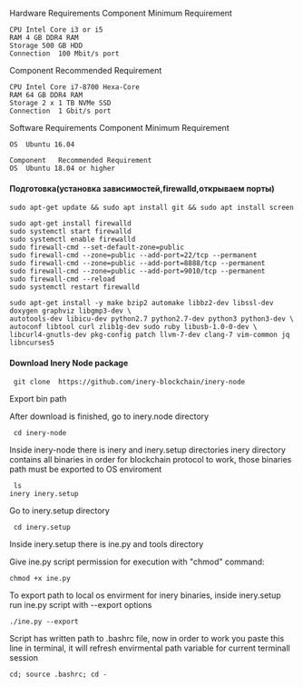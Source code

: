 Hardware Requirements
Component	Minimum Requirement
```
CPU	Intel Core i3 or i5
RAM	4 GB DDR4 RAM
Storage	500 GB HDD
Connection	100 Mbit/s port
```
Component	Recommended Requirement
```
CPU	Intel Core i7-8700 Hexa-Core
RAM	64 GB DDR4 RAM
Storage	2 x 1 TB NVMe SSD
Connection	1 Gbit/s port
```
Software Requirements
Component	Minimum Requirement
```
OS	Ubuntu 16.04
```
```
Component	Recommended Requirement
OS	Ubuntu 18.04 or higher
```

#### Подготовка(установка зависимостей,firewalld,открываем порты)
```
sudo apt-get update && sudo apt install git && sudo apt install screen

sudo apt-get install firewalld 
sudo systemctl start firewalld 
sudo systemctl enable firewalld 
sudo firewall-cmd --set-default-zone=public 
sudo firewall-cmd --zone=public --add-port=22/tcp --permanent 
sudo firewall-cmd --zone=public --add-port=8888/tcp --permanent 
sudo firewall-cmd --zone=public --add-port=9010/tcp --permanent 
sudo firewall-cmd --reload 
sudo systemctl restart firewalld

sudo apt-get install -y make bzip2 automake libbz2-dev libssl-dev doxygen graphviz libgmp3-dev \
autotools-dev libicu-dev python2.7 python2.7-dev python3 python3-dev \
autoconf libtool curl zlib1g-dev sudo ruby libusb-1.0-0-dev \
libcurl4-gnutls-dev pkg-config patch llvm-7-dev clang-7 vim-common jq libncurses5
```

#### Download Inery Node package
```
 git clone  https://github.com/inery-blockchain/inery-node
```
Export bin path

After download is finished, go to inery.node directory
```
 cd inery-node
```
Inside inery-node there is inery and inery.setup directories inery directory contains all binaries in order for blockchain protocol to work, those binaries path must be exported to OS enviroment
```
 ls    
inery inery.setup
```
Go to inery.setup directory
```
 cd inery.setup
```
Inside inery.setup there is ine.py and tools directory

Give ine.py script permission for execution with "chmod" command:
```
chmod +x ine.py
```
To export path to local os envirment for inery binaries, inside inery.setup run ine.py script with --export options
```
./ine.py --export
```
Script has written path to .bashrc file, now in order to work you paste this line in terminal, it will refresh envirmental path variable for current terminall session
```
cd; source .bashrc; cd -
```
